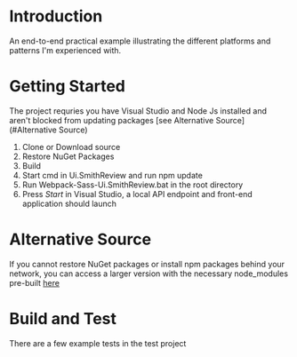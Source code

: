 # Introduction
An end-to-end practical example illustrating the different platforms and patterns I'm experienced with.

# Getting Started
The project requries you have Visual Studio and Node Js installed and aren't blocked from updating packages [see Alternative Source](#Alternative Source)
1.	Clone or Download source
2.  Restore NuGet Packages
3.	Build
3.	Start cmd in Ui.SmithReview and run npm update
4.  Run Webpack-Sass-Ui.SmithReview.bat in the root directory
5.  Press *Start* in Visual Studio, a local API endpoint and front-end application should launch

# Alternative Source
If you cannot restore NuGet packages or install npm packages behind your network, you can access a larger version with the necessary node_modules pre-built [here]()

# Build and Test
There are a few example tests in the test project
